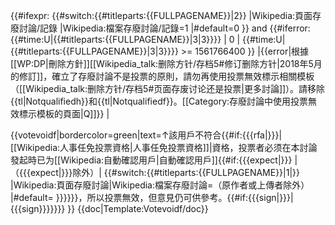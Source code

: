 {{#ifexpr:
  {{#switch:{{#titleparts:{{FULLPAGENAME}}|2}}
    |Wikipedia:頁面存廢討論/記錄
    |Wikipedia:檔案存廢討論/記錄=1
    |#default=0
  }} and {{#iferror: {{#time:U|{{#titleparts:{{FULLPAGENAME}}|3|3}}}} | 0 | {{#time:U|{{#titleparts:{{FULLPAGENAME}}|3|3}}}} >= 1561766400 }}
  |</div>{{error|根據[[WP:DP|刪除方針]][[Wikipedia_talk:删除方针/存档5#修订删除方针|2018年5月的修訂]]，確立了存廢討論不是投票的原則，請勿再使用投票無效標示相關模板（[[Wikipedia_talk:删除方针/存档5#页面存废讨论还是投票|更多討論]]）。請移除{{tl|Notqualifiedh}}和{{tl|Notqualifiedf}}。[[Category:存廢討論中使用投票無效標示模板的頁面|Q]]}}
  |<noinclude><div></noinclude>{{votevoidf|bordercolor=green|text=↑該用戶不符合{{#if:{{{rfa|}}}|[[Wikipedia:人事任免投票資格|人事任免投票資格]]|資格，投票者必须在本討論發起時已为[[Wikipedia:自動確認用戶|自動確認用戶]]{{#if:{{{expect|}}} |（{{{expect|}}}除外）| {{#switch:{{#titleparts:{{FULLPAGENAME}}|1|}}
|Wikipedia:頁面存廢討論|Wikipedia:檔案存廢討論=（原作者或上傳者除外）
|#default=
}}}}}}，所以投票無效，但意見仍可供參考。{{#if:{{{sign|}}}|{{{sign}}}}}}}
}}<noinclude>
{{doc|Template:Votevoidf/doc}}
</noinclude>